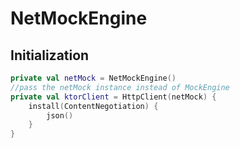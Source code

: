 # NetMockEngine
## Initialization

```kotlin
private val netMock = NetMockEngine()
//pass the netMock instance instead of MockEngine 
private val ktorClient = HttpClient(netMock) { 
    install(ContentNegotiation) {
        json()
    }
}
```
